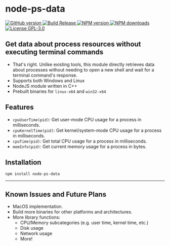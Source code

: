 # node-ps-data

[
![GitHub version](https://img.shields.io/github/package-json/v/2kai2kai2/node-ps-data?logo=Github)
](https://github.com/2kai2kai2/node-ps-data/releases/latest)
[
![Build Release](https://img.shields.io/github/workflow/status/2kai2kai2/node-ps-data/Node.js%20Package?logo=GitHub)
](https://github.com/2kai2kai2/node-ps-data/actions/workflows/npm-publish.yml)
[
![NPM version](https://img.shields.io/npm/v/node-ps-data?logo=npm)
![NPM downloads](https://img.shields.io/npm/dt/node-ps-data?logo=npm)
](https://www.npmjs.com/package/node-ps-data)
[
![License GPL-3.0](https://img.shields.io/github/license/2kai2kai2/node-ps-data)
](https://github.com/2kai2kai2/node-ps-data/blob/main/LICENSE)

## Get data about process resources without executing terminal commands
- That's right. Unlike existing tools, this module directly retrieves data about processes without needing to open a new shell and wait for a terminal command's response.
- Supports both Windows and Linux
- NodeJS module written in C++
- Prebuilt binaries for `linux-x64` and `win32-x64`

## Features
- `cpuUserTime(pid)`: Get user-mode CPU usage for a process in milliseconds.
- `cpuKernelTime(pid)`: Get kernel/system-mode CPU usage for a process in milliseconds.
- `cpuTime(pid)`: Get total CPU usage for a process in milliseconds.
- `memInfo(pid)`: Get current memory usage for a process in bytes.

## Installation
```
npm install node-ps-data
```

----

## Known Issues and Future Plans
- MacOS implementation.
- Build more binaries for other platforms and architectures.
- More library functions:
	- CPU/Memory subcategories (e.g. user time, kernel time, etc.)
	- Disk usage
	- Network usage
	- More!